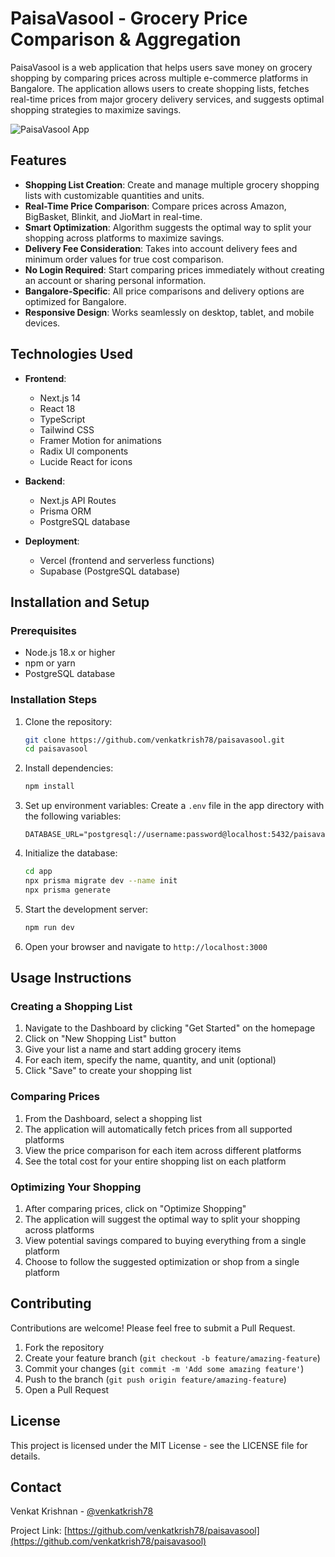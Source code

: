 # PaisaVasool - Grocery Price Comparison & Aggregation

PaisaVasool is a web application that helps users save money on grocery shopping by comparing prices across multiple e-commerce platforms in Bangalore. The application allows users to create shopping lists, fetches real-time prices from major grocery delivery services, and suggests optimal shopping strategies to maximize savings.

![PaisaVasool App](https://joyofandroid.com/wp-content/uploads/2019/09/best-grocery-store-price-comparison-apps-android.png)

## Features

- **Shopping List Creation**: Create and manage multiple grocery shopping lists with customizable quantities and units.
- **Real-Time Price Comparison**: Compare prices across Amazon, BigBasket, Blinkit, and JioMart in real-time.
- **Smart Optimization**: Algorithm suggests the optimal way to split your shopping across platforms to maximize savings.
- **Delivery Fee Consideration**: Takes into account delivery fees and minimum order values for true cost comparison.
- **No Login Required**: Start comparing prices immediately without creating an account or sharing personal information.
- **Bangalore-Specific**: All price comparisons and delivery options are optimized for Bangalore.
- **Responsive Design**: Works seamlessly on desktop, tablet, and mobile devices.

## Technologies Used

- **Frontend**:
  - Next.js 14
  - React 18
  - TypeScript
  - Tailwind CSS
  - Framer Motion for animations
  - Radix UI components
  - Lucide React for icons

- **Backend**:
  - Next.js API Routes
  - Prisma ORM
  - PostgreSQL database

- **Deployment**:
  - Vercel (frontend and serverless functions)
  - Supabase (PostgreSQL database)

## Installation and Setup

### Prerequisites

- Node.js 18.x or higher
- npm or yarn
- PostgreSQL database

### Installation Steps

1. Clone the repository:
   ```bash
   git clone https://github.com/venkatkrish78/paisavasool.git
   cd paisavasool
   ```

2. Install dependencies:
   ```bash
   npm install
   ```

3. Set up environment variables:
   Create a `.env` file in the app directory with the following variables:
   ```
   DATABASE_URL="postgresql://username:password@localhost:5432/paisavasool"
   ```

4. Initialize the database:
   ```bash
   cd app
   npx prisma migrate dev --name init
   npx prisma generate
   ```

5. Start the development server:
   ```bash
   npm run dev
   ```

6. Open your browser and navigate to `http://localhost:3000`

## Usage Instructions

### Creating a Shopping List

1. Navigate to the Dashboard by clicking "Get Started" on the homepage
2. Click on "New Shopping List" button
3. Give your list a name and start adding grocery items
4. For each item, specify the name, quantity, and unit (optional)
5. Click "Save" to create your shopping list

### Comparing Prices

1. From the Dashboard, select a shopping list
2. The application will automatically fetch prices from all supported platforms
3. View the price comparison for each item across different platforms
4. See the total cost for your entire shopping list on each platform

### Optimizing Your Shopping

1. After comparing prices, click on "Optimize Shopping"
2. The application will suggest the optimal way to split your shopping across platforms
3. View potential savings compared to buying everything from a single platform
4. Choose to follow the suggested optimization or shop from a single platform

## Contributing

Contributions are welcome! Please feel free to submit a Pull Request.

1. Fork the repository
2. Create your feature branch (`git checkout -b feature/amazing-feature`)
3. Commit your changes (`git commit -m 'Add some amazing feature'`)
4. Push to the branch (`git push origin feature/amazing-feature`)
5. Open a Pull Request

## License

This project is licensed under the MIT License - see the LICENSE file for details.

## Contact

Venkat Krishnan - [@venkatkrish78](https://github.com/venkatkrish78)

Project Link: [https://github.com/venkatkrish78/paisavasool](https://github.com/venkatkrish78/paisavasool)
